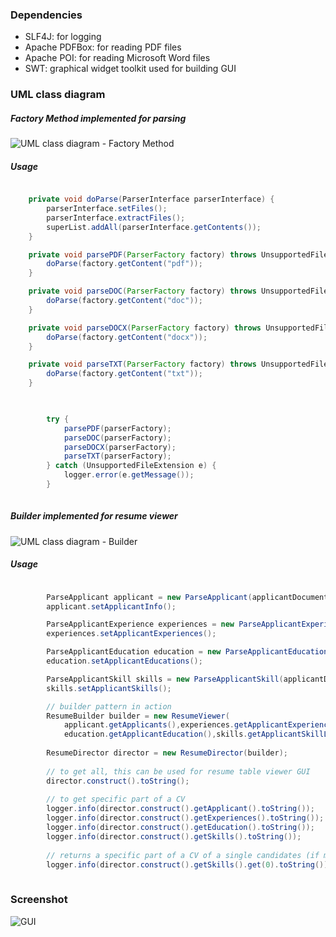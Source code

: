 ### Dependencies
- SLF4J: for logging
- Apache PDFBox: for reading PDF files
- Apache POI: for reading Microsoft Word files
- SWT: graphical widget toolkit used for building GUI

### UML class diagram
##### Factory Method implemented for parsing
![UML class diagram - Factory Method](https://github.com/tramyardg/CVparser/blob/master/src/main/java/com/cv/parser/factorymethod/img_factory_method_uml.jpg)
##### Usage
```java

	private void doParse(ParserInterface parserInterface) {
		parserInterface.setFiles();
		parserInterface.extractFiles();
		superList.addAll(parserInterface.getContents());
    }

    private void parsePDF(ParserFactory factory) throws UnsupportedFileExtension {
		doParse(factory.getContent("pdf"));
    }

    private void parseDOC(ParserFactory factory) throws UnsupportedFileExtension {
		doParse(factory.getContent("doc"));
    }

    private void parseDOCX(ParserFactory factory) throws UnsupportedFileExtension {
		doParse(factory.getContent("docx"));
    }

    private void parseTXT(ParserFactory factory) throws UnsupportedFileExtension {
		doParse(factory.getContent("txt"));
    }
    
```
```java

		try {
		    parsePDF(parserFactory);
		    parseDOC(parserFactory);
		    parseDOCX(parserFactory);
		    parseTXT(parserFactory);
		} catch (UnsupportedFileExtension e) {
		    logger.error(e.getMessage());
		}
		
```

##### Builder implemented for resume viewer
![UML class diagram - Builder](https://github.com/tramyardg/CVparser/blob/master/src/main/java/com/cv/parser/builder/img_builder_uml.png)
##### Usage
```java

		ParseApplicant applicant = new ParseApplicant(applicantDocumentList);
		applicant.setApplicantInfo();

		ParseApplicantExperience experiences = new ParseApplicantExperience(applicantDocumentList);
		experiences.setApplicantExperiences();

		ParseApplicantEducation education = new ParseApplicantEducation(applicantDocumentList);
		education.setApplicantEducations();

		ParseApplicantSkill skills = new ParseApplicantSkill(applicantDocumentList);
		skills.setApplicantSkills();

		// builder pattern in action
		ResumeBuilder builder = new ResumeViewer(
			applicant.getApplicants(),experiences.getApplicantExperience(), 
			education.getApplicantEducation(),skills.getApplicantSkillList());
			
		ResumeDirector director = new ResumeDirector(builder);
		
		// to get all, this can be used for resume table viewer GUI
		director.construct().toString();
		
		// to get specific part of a CV
		logger.info(director.construct().getApplicant().toString());
		logger.info(director.construct().getExperiences().toString());
		logger.info(director.construct().getEducation().toString());
		logger.info(director.construct().getSkills().toString());
		
		// returns a specific part of a CV of a single candidates (if more than one candidates)
		logger.info(director.construct().getSkills().get(0).toString());
		
```
### Screenshot
![GUI](https://github.com/tramyardg/CVparser/blob/master/GUI_1.PNG)
